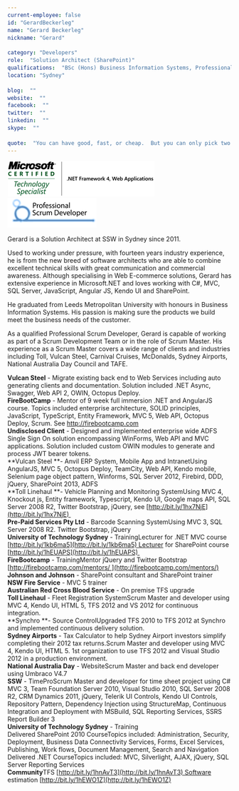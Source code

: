 ```yaml
---
current-employee: false
id: "GerardBeckerleg"
name: "Gerard Beckerleg"
nickname: "Gerard"

category: "Developers"
role:  "Solution Architect (SharePoint)"
qualifications:  "BSc (Hons) Business Information Systems, Professional Scrum Developer, Microsoft Certified Technology Specialist"
location: "Sydney"

blog:  ""
website:  ""
facebook:  ""
twitter:  ""
linkedin:  ""
skype:  ""

quote:  "You can have good, fast, or cheap.  But you can only pick two."
---
```


 ![](./Images/Bio/gerardMCTSlogo.png) 
 ![](./Images/Bio/gerardpsdlogo.png) 
 

Gerard is a Solution Architect at SSW in Sydney since 2011.

Used to working under pressure, with fourteen years industry experience, he is from the new breed of software architects who are able to combine excellent technical skills with great communication and commercial awareness. Although specialising in Web E-commerce solutions, Gerard has extensive experience in Microsoft.NET and loves working with C#, MVC, SQL Server, JavaScript, Angular JS, Kendo UI and SharePoint.

He graduated from Leeds Metropolitan University with honours in Business Information Systems. His passion is making sure the products we build meet the business needs of the customer. 

As a qualified Professional Scrum Developer, Gerard is capable of working as part of a Scrum Development Team or in the role of Scrum Master. His experience as a Scrum Master covers a wide range of clients and industries including Toll, Vulcan Steel, Carnival Cruises, McDonalds, Sydney Airports, National Australia Day Council and TAFE.

**Vulcan Steel** - Migrate existing back end to Web Services including auto generating clients and documentation. Solution included .NET Async, Swagger, Web API 2, OWIN, Octopus Deploy.  
**FireBootCamp** - Mentor of 9 week full immersion .NET and AngularJS course. Topics included enterprise architecture, SOLID principles, JavaScript, TypeScript, Entity Framework, MVC 5, Web API, Octopus Deploy, Scrum. See [http://firebootcamp.com ](http://firebootcamp.com/)  
**Undisclosed Client** - Designed and implemented enterprise wide ADFS Single Sign On solution encompassing WinForms, Web API and MVC applications. Solution included custom OWIN modules to generate and process JWT bearer tokens.  
**Vulcan Steel **- Anvil ERP System, Mobile App and IntranetUsing AngularJS, MVC 5, Octopus Deploy, TeamCity, Web API, Kendo mobile, Selenium page object pattern, Winforms, SQL Server 2012, Firebird, DDD, jQuery, SharePoint 2013, ADFS  
**Toll Linehaul **- Vehicle Planning and Monitoring SystemUsing MVC 4, Knockout js, Entity framework, Typescript, Kendo UI, Google maps API, SQL Server 2008 R2, Twitter Bootstrap, jQuery, see [http://bit.ly/1hx7NjE](http://bit.ly/1hx7NjE)   
**Pre-Paid Services Pty Ltd** - Barcode Scanning SystemUsing MVC 3, SQL Server 2008 R2. Twitter Bootstrap, jQuery  
**University of Technology Sydney** - TrainingLecturer for .NET MVC course [http://bit.ly/1kb6ma5](http://bit.ly/1kb6ma5) Lecturer for SharePoint course [http://bit.ly/1hEUAPS](http://bit.ly/1hEUAPS)   
**FireBootcamp** - TrainingMentor jQuery and Twitter Bootstrap [http://firebootcamp.com/mentors/ ](http://firebootcamp.com/mentors/)  
**Johnson and Johnson** - SharePoint consultant and SharePoint trainer  
**NSW Fire Service** - MVC 5 trainer  
**Australian Red Cross Blood Service** - On premise TFS upgrade  
**Toll Linehaul** - Fleet Registration SystemScrum Master and developer using MVC 4, Kendo UI, HTML 5, TFS 2012 and VS 2012 for continuous integration.  
**Synchro **- Source ControlUpgraded TFS 2010 to TFS 2012 at Synchro and implemented continuous delivery solution.  
**Sydney Airports** - Tax Calculator to help Sydney Airport investors simplify completing their 2012 tax returns.Scrum Master and developer using MVC 4, Kendo UI, HTML 5. 1st organization to use TFS 2012 and Visual Studio 2012 in a production environment.  
**National Australia Day** - WebsiteScrum Master and back end developer using Umbraco V4.7  
**SSW** - TimeProScrum Master and developer for time sheet project using C# MVC 3, Team Foundation Server 2010, Visual Studio 2010, SQL Server 2008 R2, CRM Dynamics 2011, jQuery, Telerik UI Controls, Kendo UI Controls, Repository Pattern, Dependency Injection using StructureMap, Continuous Integration and Deployment with MSBuild, SQL Reporting Services, SSRS Report Builder 3  
**University of Technology Sydney** - Training  
Delivered SharePoint 2010 CourseTopics included: Administration, Security, Deployment, Business Data Connectivity Services, Forms, Excel Services, Publishing, Work flows, Document Management, Search and Navigation  
Delivered .NET CourseTopics included: MVC, Silverlight, AJAX, jQuery, SQL Server Reporting Services  
**Community**TFS [http://bit.ly/1hnAvT3](http://bit.ly/1hnAvT3) Software estimation [http://bit.ly/1hEWO1Z](http://bit.ly/1hEWO1Z)